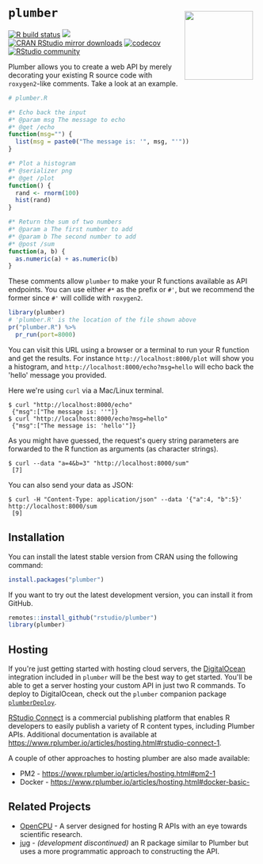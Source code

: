 # `plumber` <a href='https://www.rplumber.io/'><img src='man/figures/logo.svg' align="right" height="138.5" style="margin:10px;" /></a>

<!-- badges: start -->
[![R build status](https://github.com/rstudio/plumber/workflows/R-CMD-check/badge.svg)](https://github.com/rstudio/plumber/actions)
[![](https://www.r-pkg.org/badges/version/plumber)](https://www.r-pkg.org/pkg/plumber)
[![CRAN RStudio mirror downloads](https://cranlogs.r-pkg.org/badges/plumber?color=brightgreen)](https://www.r-pkg.org/pkg/plumber)
[![codecov](https://codecov.io/gh/rstudio/plumber/branch/master/graph/badge.svg)](https://codecov.io/gh/rstudio/plumber)
[![RStudio community](https://img.shields.io/badge/community-plumber-blue?style=social&logo=rstudio&logoColor=75AADB)](https://community.rstudio.com/tag/plumber)
<!-- badges: end -->

Plumber allows you to create a web API by merely decorating your existing R
source code with `roxygen2`-like comments. Take a look at an example.

```r
# plumber.R

#* Echo back the input
#* @param msg The message to echo
#* @get /echo
function(msg="") {
  list(msg = paste0("The message is: '", msg, "'"))
}

#* Plot a histogram
#* @serializer png
#* @get /plot
function() {
  rand <- rnorm(100)
  hist(rand)
}

#* Return the sum of two numbers
#* @param a The first number to add
#* @param b The second number to add
#* @post /sum
function(a, b) {
  as.numeric(a) + as.numeric(b)
}
```

These comments allow `plumber` to make your R functions available as API
endpoints. You can use either `#*` as the prefix or `#'`, but we recommend the
former since `#'` will collide with `roxygen2`.

```r
library(plumber)
# 'plumber.R' is the location of the file shown above
pr("plumber.R") %>%
  pr_run(port=8000)
```

You can visit this URL using a browser or a terminal to run your R function and
get the results. For instance
`http://localhost:8000/plot` will show you a
histogram, and
`http://localhost:8000/echo?msg=hello`
will echo back the 'hello' message you provided.

Here we're using `curl` via a Mac/Linux terminal.

```
$ curl "http://localhost:8000/echo"
 {"msg":["The message is: ''"]}
$ curl "http://localhost:8000/echo?msg=hello"
 {"msg":["The message is: 'hello'"]}
```

As you might have guessed, the request's query string parameters are forwarded
to the R function as arguments (as character strings).

```
$ curl --data "a=4&b=3" "http://localhost:8000/sum"
 [7]
```

You can also send your data as JSON:

```
$ curl -H "Content-Type: application/json" --data '{"a":4, "b":5}' http://localhost:8000/sum
 [9]
```

## Installation

You can install the latest stable version from CRAN using the following command:

```r
install.packages("plumber")
```

If you want to try out the latest development version, you can install it from GitHub.

```r
remotes::install_github("rstudio/plumber")
library(plumber)
```

## Hosting

If you're just getting started with hosting cloud servers, the
[DigitalOcean](https://www.digitalocean.com) integration included in `plumber`
will be the best way to get started. You'll be able to get a server hosting your
custom API in just two R commands. To deploy to DigitalOcean, check out the
`plumber` companion package [`plumberDeploy`](https://github.com/meztez/plumberDeploy).

[RStudio Connect](https://rstudio.com/products/connect/) is a commercial
publishing platform that enables R developers to easily publish a variety of R
content types, including Plumber APIs. Additional documentation is available at
https://www.rplumber.io/articles/hosting.html#rstudio-connect-1.

A couple of other approaches to hosting plumber are also made available:

 - PM2 - https://www.rplumber.io/articles/hosting.html#pm2-1
 - Docker - https://www.rplumber.io/articles/hosting.html#docker-basic-
## Related Projects

- [OpenCPU](https://www.opencpu.org/) - A server designed for hosting R APIs
  with an eye towards scientific research.
- [jug](http://bart6114.github.io/jug/index.html) - *(development discontinued)*
  an R package similar to Plumber but uses a more programmatic approach to
  constructing the API.

